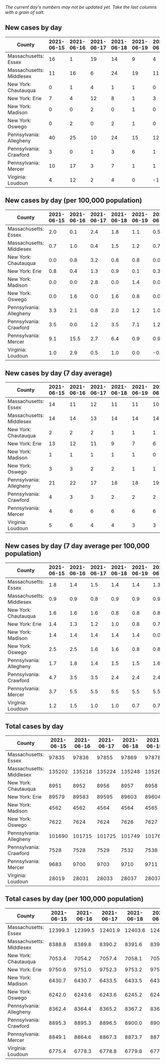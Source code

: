 _The current day's numbers may not be updated yet. Take the last columns with a grain of salt._
## New cases by day

| County | 2021-06-15 | 2021-06-16 | 2021-06-17 | 2021-06-18 | 2021-06-19 | 2021-06-20 | 2021-06-21 |
| --- | --- | --- | --- | --- | --- | --- | --- |
| Massachusetts: Essex | 16 | 1 | 19 | 14 | 9 | 4 | 12 |
| Massachusetts: Middlesex | 11 | 16 | 6 | 24 | 19 | 11 | 8 |
| New York: Chautauqua | 0 | 1 | 4 | 1 | 1 | 0 | 1 |
| New York: Erie | 7 | 4 | 12 | 8 | 1 | 3 | 7 |
| New York: Madison | 0 | 0 | 2 | 0 | 1 | 0 |  |
| New York: Oswego | 0 | 2 | 0 | 2 | 1 | 0 |  |
| Pennsylvania: Allegheny | 40 | 25 | 10 | 24 | 15 | 12 | 4 |
| Pennsylvania: Crawford | 3 | 0 | 1 | 3 | 6 | 1 | 1 |
| Pennsylvania: Mercer | 10 | 17 | 3 | 7 | 1 | 1 | 1 |
| Virginia: Loudoun | 4 | 12 | 2 | 4 | 0 | -1 | 9 |

## New cases by day (per 100,000 population)

| County | 2021-06-15 | 2021-06-16 | 2021-06-17 | 2021-06-18 | 2021-06-19 | 2021-06-20 | 2021-06-21 |
| --- | --- | --- | --- | --- | --- | --- | --- |
| Massachusetts: Essex | 2.0 | 0.1 | 2.4 | 1.8 | 1.1 | 0.5 | 1.5 |
| Massachusetts: Middlesex | 0.7 | 1.0 | 0.4 | 1.5 | 1.2 | 0.7 | 0.5 |
| New York: Chautauqua | 0.0 | 0.8 | 3.2 | 0.8 | 0.8 | 0.0 | 0.8 |
| New York: Erie | 0.8 | 0.4 | 1.3 | 0.9 | 0.1 | 0.3 | 0.8 |
| New York: Madison | 0.0 | 0.0 | 2.8 | 0.0 | 1.4 | 0.0 |  |
| New York: Oswego | 0.0 | 1.6 | 0.0 | 1.6 | 0.8 | 0.0 |  |
| Pennsylvania: Allegheny | 3.3 | 2.1 | 0.8 | 2.0 | 1.2 | 1.0 | 0.3 |
| Pennsylvania: Crawford | 3.5 | 0.0 | 1.2 | 3.5 | 7.1 | 1.2 | 1.2 |
| Pennsylvania: Mercer | 9.1 | 15.5 | 2.7 | 6.4 | 0.9 | 0.9 | 0.9 |
| Virginia: Loudoun | 1.0 | 2.9 | 0.5 | 1.0 | 0.0 | -0.2 | 2.2 |

## New cases by day (7 day average)

| County | 2021-06-15 | 2021-06-16 | 2021-06-17 | 2021-06-18 | 2021-06-19 | 2021-06-20 | 2021-06-21 |
| --- | --- | --- | --- | --- | --- | --- | --- |
| Massachusetts: Essex | 14 | 11 | 12 | 11 | 11 | 10 | 11 |
| Massachusetts: Middlesex | 14 | 14 | 13 | 14 | 14 | 14 | 14 |
| New York: Chautauqua | 2 | 2 | 2 | 1 | 1 | 1 | 1 |
| New York: Erie | 13 | 12 | 11 | 9 | 7 | 6 | 6 |
| New York: Madison | 1 | 1 | 1 | 1 | 1 | 0 |  |
| New York: Oswego | 3 | 3 | 2 | 2 | 1 | 1 |  |
| Pennsylvania: Allegheny | 21 | 22 | 17 | 18 | 18 | 19 | 19 |
| Pennsylvania: Crawford | 4 | 3 | 3 | 2 | 2 | 2 | 2 |
| Pennsylvania: Mercer | 4 | 6 | 6 | 6 | 6 | 6 | 6 |
| Virginia: Loudoun | 5 | 6 | 4 | 4 | 3 | 3 | 4 |

## New cases by day (7 day average per 100,000 population)

| County | 2021-06-15 | 2021-06-16 | 2021-06-17 | 2021-06-18 | 2021-06-19 | 2021-06-20 | 2021-06-21 |
| --- | --- | --- | --- | --- | --- | --- | --- |
| Massachusetts: Essex | 1.8 | 1.4 | 1.5 | 1.4 | 1.4 | 1.3 | 1.4 |
| Massachusetts: Middlesex | 0.9 | 0.9 | 0.8 | 0.9 | 0.9 | 0.9 | 0.9 |
| New York: Chautauqua | 1.6 | 1.6 | 1.6 | 0.8 | 0.8 | 0.8 | 0.8 |
| New York: Erie | 1.4 | 1.3 | 1.2 | 1.0 | 0.8 | 0.7 | 0.7 |
| New York: Madison | 1.4 | 1.4 | 1.4 | 1.4 | 1.4 | 0.0 |  |
| New York: Oswego | 2.5 | 2.5 | 1.6 | 1.6 | 0.8 | 0.8 |  |
| Pennsylvania: Allegheny | 1.7 | 1.8 | 1.4 | 1.5 | 1.5 | 1.6 | 1.6 |
| Pennsylvania: Crawford | 4.7 | 3.5 | 3.5 | 2.4 | 2.4 | 2.4 | 2.4 |
| Pennsylvania: Mercer | 3.7 | 5.5 | 5.5 | 5.5 | 5.5 | 5.5 | 5.5 |
| Virginia: Loudoun | 1.2 | 1.5 | 1.0 | 1.0 | 0.7 | 0.7 | 1.0 |

## Total cases by day

| County | 2021-06-15 | 2021-06-16 | 2021-06-17 | 2021-06-18 | 2021-06-19 | 2021-06-20 | 2021-06-21 |
| --- | --- | --- | --- | --- | --- | --- | --- |
| Massachusetts: Essex | 97835 | 97836 | 97855 | 97869 | 97878 | 97882 | 97894 |
| Massachusetts: Middlesex | 135202 | 135218 | 135224 | 135248 | 135267 | 135278 | 135286 |
| New York: Chautauqua | 8951 | 8952 | 8956 | 8957 | 8958 | 8958 | 8959 |
| New York: Erie | 89579 | 89583 | 89595 | 89603 | 89604 | 89607 | 89614 |
| New York: Madison | 4562 | 4562 | 4564 | 4564 | 4565 | 4565 |  |
| New York: Oswego | 7622 | 7624 | 7624 | 7626 | 7627 | 7627 |  |
| Pennsylvania: Allegheny | 101690 | 101715 | 101725 | 101749 | 101764 | 101776 | 101780 |
| Pennsylvania: Crawford | 7528 | 7528 | 7529 | 7532 | 7538 | 7539 | 7540 |
| Pennsylvania: Mercer | 9683 | 9700 | 9703 | 9710 | 9711 | 9712 | 9713 |
| Virginia: Loudoun | 28019 | 28031 | 28033 | 28037 | 28037 | 28036 | 28045 |

## Total cases by day (per 100,000 population)

| County | 2021-06-15 | 2021-06-16 | 2021-06-17 | 2021-06-18 | 2021-06-19 | 2021-06-20 | 2021-06-21 |
| --- | --- | --- | --- | --- | --- | --- | --- |
| Massachusetts: Essex | 12399.3 | 12399.5 | 12401.9 | 12403.6 | 12404.8 | 12405.3 | 12406.8 |
| Massachusetts: Middlesex | 8388.8 | 8389.8 | 8390.2 | 8391.6 | 8392.8 | 8393.5 | 8394.0 |
| New York: Chautauqua | 7053.4 | 7054.2 | 7057.4 | 7058.1 | 7058.9 | 7058.9 | 7059.7 |
| New York: Erie | 9750.6 | 9751.0 | 9752.3 | 9753.2 | 9753.3 | 9753.7 | 9754.4 |
| New York: Madison | 6430.7 | 6430.7 | 6433.5 | 6433.5 | 6434.9 | 6434.9 |  |
| New York: Oswego | 6242.0 | 6243.6 | 6243.6 | 6245.2 | 6246.1 | 6246.1 |  |
| Pennsylvania: Allegheny | 8362.4 | 8364.4 | 8365.2 | 8367.2 | 8368.4 | 8369.4 | 8369.8 |
| Pennsylvania: Crawford | 8895.3 | 8895.3 | 8896.5 | 8900.0 | 8907.1 | 8908.3 | 8909.5 |
| Pennsylvania: Mercer | 8849.1 | 8864.6 | 8867.3 | 8873.7 | 8874.7 | 8875.6 | 8876.5 |
| Virginia: Loudoun | 6775.4 | 6778.3 | 6778.8 | 6779.8 | 6779.8 | 6779.5 | 6781.7 |
